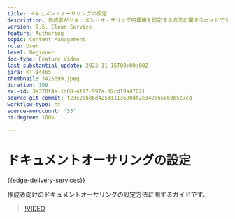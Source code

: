 ```yaml
---
title: ドキュメントオーサリングの設定
description: 作成者がドキュメントオーサリング用環境を設定する方法に関するガイドです。
version: 6.5, Cloud Service
feature: Authoring
topic: Content Management
role: User
level: Beginner
doc-type: Feature Video
last-substantial-update: 2023-11-15T00:00:00Z
jira: KT-14465
thumbnail: 3425699.jpeg
duration: 109
exl-id: 3a378f4a-1d08-4f77-997a-d7cd19ad7021
source-git-commit: f23c2ab86d42531113690df2e342c65060b5c7cd
workflow-type: ht
source-wordcount: '33'
ht-degree: 100%

---
```


# ドキュメントオーサリングの設定

{{edge-delivery-services}}

作成者向けのドキュメントオーサリングの設定方法に関するガイドです。

>[!VIDEO](https://video.tv.adobe.com/v/3425699/?learn=on)
